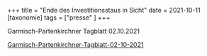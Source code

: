 +++
title = "Ende des Investitionsstaus in Sicht"
date = 2021-10-11
[taxonomie]
tags = ["presse" ]
+++

Garmisch-Partenkirchner Tagblatt 02.10.2021

[Garmisch-Partenkirchner-Tagblatt-02-10-2021](https://volksschule-partenkirchen.de/wp-content/uploads/Garmisch-Partenkirchner-Tagblatt-02-10-2021.pdf)
